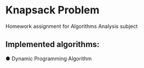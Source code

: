 # Knapsack Problem

Homework assignment for Algorithms Analysis subject

## Implemented algorithms:

  ● Dynamic Programming Algorithm
